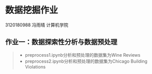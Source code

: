 # 数据挖掘作业

3120180988 冯雨晴 计算机学院
## 作业一：数据探索性分析与数据预处理

> * preprocess1.ipynb分析和预处理的数据集为Wine Reviews
> * preprocess2.ipynb分析和预处理的数据集为Chicago Building Violations
